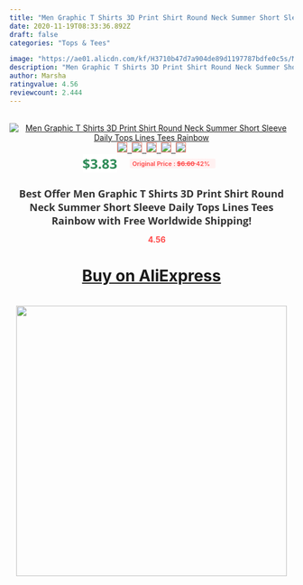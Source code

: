 ```yaml
---
title: "Men Graphic T Shirts 3D Print Shirt Round Neck Summer Short Sleeve Daily Tops Lines Tees Rainbow"
date: 2020-11-19T08:33:36.892Z
draft: false
categories: "Tops & Tees"

image: "https://ae01.alicdn.com/kf/H3710b47d7a904de89d1197787bdfe0c5s/Men-Graphic-T-Shirts-3D-Print-Shirt-Round-Neck-Summer-Short-Sleeve-Daily-Tops-Lines-Tees.jpg"
description: "Men Graphic T Shirts 3D Print Shirt Round Neck Summer Short Sleeve Daily Tops Lines Tees Rainbow"
author: Marsha
ratingvalue: 4.56
reviewcount: 2.444
---
```

<br>
<div style="text-align: center;">
<a href="https://s.click.aliexpress.com/e/_9zqwUH" target="_blank" rel="nofollow noopener noreferrer"><img alt="Men Graphic T Shirts 3D Print Shirt Round Neck Summer Short Sleeve Daily Tops Lines Tees Rainbow" class="magnifier-image" src="https://ae01.alicdn.com/kf/H3710b47d7a904de89d1197787bdfe0c5s/Men-Graphic-T-Shirts-3D-Print-Shirt-Round-Neck-Summer-Short-Sleeve-Daily-Tops-Lines-Tees.jpg_640x640.jpg">
<br>
<img style="border:1px solid salmon" src="https://ae01.alicdn.com/kf/H3710b47d7a904de89d1197787bdfe0c5s/Men-Graphic-T-Shirts-3D-Print-Shirt-Round-Neck-Summer-Short-Sleeve-Daily-Tops-Lines-Tees.jpg_120x120.jpg">&nbsp;&nbsp;<img style="border:1px solid salmon" src="https://ae01.alicdn.com/kf/H6a1191c3158443fcafa912afb3bd6dd8n/Men-Graphic-T-Shirts-3D-Print-Shirt-Round-Neck-Summer-Short-Sleeve-Daily-Tops-Lines-Tees.jpg_120x120.jpg">&nbsp;&nbsp;<img style="border:1px solid salmon" src="_120x120.jpg">&nbsp;&nbsp;<img style="border:1px solid salmon" src="_120x120.jpg">&nbsp;&nbsp;<img style="border:1px solid salmon" src="_120x120.jpg"></a></div><br0>
<div style="text-align: center;"><span style="background-color: white; border: 0px; box-sizing: border-box; color: seagreen; display: inline-block; font-family: &quot;open sans&quot; , &quot;arial&quot; , &quot;helvetica&quot; , sans-serif , &quot;heiti&quot;; font-size: 24px; font-stretch: inherit; font-weight: 700; line-height: inherit; margin: 0px 10px 0px 0px; padding: 0px; vertical-align: middle;">$3.83 </span>
<span style="background: rgb(255 , 241 , 241); border-radius: 3px; border: 0px; box-sizing: border-box; color: #ff4747; display: inline-block; font-family: inherit; font-size: 12px; font-stretch: inherit; font-style: inherit; font-variant: inherit; font-weight: 600; line-height: inherit; margin: 0px; padding: 2px 5px; transform: scale(0.9); vertical-align: middle;">Original Price : <b style="text-decoration: line-through;">$6.60 </b> 42%&nbsp;&nbsp;</span></div>
<h1 style="color: #333333; display: inline-block; font-family: &quot;open sans&quot; , &quot;arial&quot; , &quot;helvetica&quot; , sans-serif , &quot;heiti&quot;; font-size: 18px; font-stretch: inherit; font-weight: 700; text-align: center;">Best Offer Men Graphic T Shirts 3D Print Shirt Round Neck Summer Short Sleeve Daily Tops Lines Tees Rainbow with Free Worldwide Shipping!</h1>
<div style="color: #ff4747; text-align: center;">
<img src="https://4.bp.blogspot.com/-M0ZcTcb-5uY/XleCXlxnR4I/AAAAAAAAAEc/OrjgMkXV1oMQFaCRZj5HQwOCBcu3w1FegCPcBGAYYCw/s1600/star.png" style="height: 15px;">&nbsp;<b>4.56</b></div>
<div class="button_cont" align="center"><a class="buynow_a" href="https://s.click.aliexpress.com/e/_9zqwUH" target="_blank" rel="nofollow noopener noreferrer"><H1>Buy on AliExpress</H1></a></div><br>
<div class="separator" style="clear: both; text-align: center;">
<img src="https://lh3.googleusercontent.com/-pTy5HemUv9M/XlePHvY0dAI/AAAAAAAAAE4/0nX5iRUoIWY8eMW9Dpxeirr157OZliDIgCLcBGAsYHQ/s1600/badge.gif" width="480">
</div>
